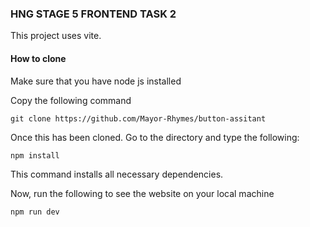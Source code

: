 ### HNG STAGE 5 FRONTEND TASK 2

This project uses vite.
#### How to clone

Make sure that you have node js installed

Copy the following command

`git clone https://github.com/Mayor-Rhymes/button-assitant`

Once this has been cloned. Go to the directory and type the following:

`npm install`

This command installs all necessary dependencies.

Now, run the following to see the website on your local machine

`npm run dev`